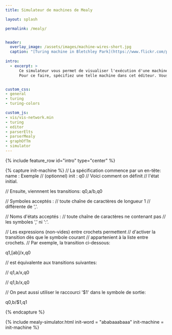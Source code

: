 ```yaml
---
title: Simulateur de machines de Mealy

layout: splash

permalink: /mealy/


header:
  overlay_image: /assets/images/machine-wires-short.jpg
  caption: "[Turing machine in Bletchley Park](https://www.flickr.com/photos/douglashoyt/8235850748) by [Douglas Hoyt](https://www.flickr.com/photos/douglashoyt/), licensed under [CC BY-NC-ND 2.0](https://creativecommons.org/licenses/by-nc-nd/2.0/)"
  
intro: 
  - excerpt: >
      Ce simulateur vous permet de visualiser l'exécution d'une machine de Mealy.
      Pour ce faire, spécifiez une telle machine dans cet éditeur. Vous pouvez par exemple modifier l'exemple ci-dessous.


custom_css:
- general
- turing
- turing-colors

custom_js:
- vis/vis-network.min
- turing
- editor
- parserElts
- parserMealy
- graphOfTm
- simulator
---
```

{% include feature_row id="intro" type="center" %}

{% capture init-machine %}
// La spécification commence par un en-tête:
name   : Exemple // (optionnel) 
init   : q0      // Voici comment on définit
                 // l'état initial.

// Ensuite, viennnent les transitions:
q0,a/b,q0

// Symboles acceptés :
//   toute chaîne de caractères de longueur 1
//   différente de ','.

// Noms d'états acceptés :
//   toute chaîne de caractères ne contenant pas
//   les symboles ',' ni ':'.

// Les expressions (non-vides) entre crochets permettent 
// d'activer la transition dès que le symbole courant
// appartenient à la liste entre crochets.
// Par exemple, la transition ci-dessous:

q1,[ab]/x,q0

// est équivalente aux transitions suivantes:

// q1,a/x,q0

// q1,b/x,q0

// On peut aussi utiliser le raccourci '$1' dans le symbole de sortie:

q0,b/$1,q1

{% endcapture %}

{% include mealy-simulator.html init-word = "ababaaabaaa" init-machine = init-machine %}
